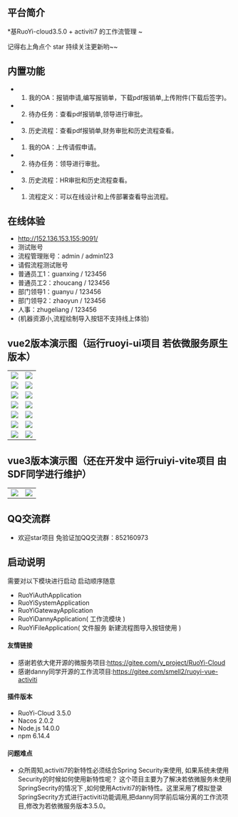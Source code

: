 
## 平台简介
*基RuoYi-cloud3.5.0 + activiti7 的工作流管理 ~

记得右上角点个 star 持续关注更新哟~~
## 内置功能
* 1.  我的OA：报销申请,编写报销单，下载pdf报销单,上传附件(下载后签字)。
* 2.  待办任务：查看pdf报销单,领导进行审批。
* 3.  历史流程：查看pdf报销单,财务审批和历史流程查看。
  
* 1.  我的OA：上传请假申请。
* 2.  待办任务：领导进行审批。
* 3.  历史流程：HR审批和历史流程查看。
  
* 1.  流程定义：可以在线设计和上传部署查看导出流程。
## 在线体验
* http://152.136.153.155:9091/
* 测试账号
* 流程管理账号：admin / admin123
* 请假流程测试账号
* 普通员工1：guanxing / 123456
* 普通员工2：zhoucang / 123456
* 部门领导1：guanyu / 123456
* 部门领导2：zhaoyun / 123456
* 人事：zhugeliang / 123456
* (机器资源小,流程绘制导入按钮不支持线上体验)
## vue2版本演示图（运行ruoyi-ui项目 若依微服务原生版本）
<table>
    <tr>
        <td><img src="https://image-1304556315.cos.ap-beijing.myqcloud.com/baoxiao01.png"/></td>
        <td><img src="https://image-1304556315.cos.ap-beijing.myqcloud.com/baoxiao-02.png"/></td>
    </tr>
    <tr>
        <td><img src="https://image-1304556315.cos.ap-beijing.myqcloud.com/baoxiao03.png"/></td>
        <td><img src="https://image-1304556315.cos.ap-beijing.myqcloud.com/oa_list.png"/></td>
    </tr>
    <tr>
        <td><img src="https://image-1304556315.cos.ap-beijing.myqcloud.com/task_list2.png"/></td>
        <td><img src="https://image-1304556315.cos.ap-beijing.myqcloud.com/task_approvel.png"/></td>
    </tr>
    <tr>
        <td><img src="https://image-1304556315.cos.ap-beijing.myqcloud.com/task_approvel3.png"/></td>
        <td><img src="https://image-1304556315.cos.ap-beijing.myqcloud.com/his_info.png"/></td>
    </tr>
    <tr>
        <td><img src="https://image-1304556315.cos.ap-beijing.myqcloud.com/oa_pic1.png"/></td>
        <td><img src="https://image-1304556315.cos.ap-beijing.myqcloud.com/oa_pic02.png"/></td>
    </tr>
    <tr>
        <td><img src="https://image-1304556315.cos.ap-beijing.myqcloud.com/dingyi-caidan.png"/></td>
        <td><img src="https://image-1304556315.cos.ap-beijing.myqcloud.com/dingyi-shangchuan.png"/></td>
    </tr>
    <tr>
        <td><img src="https://image-1304556315.cos.ap-beijing.myqcloud.com/dingyi-bushu.png"/></td>
        <td><img src="https://image-1304556315.cos.ap-beijing.myqcloud.com/dingyi-huizhi.png"/></td>
    </tr>
</table>

## vue3版本演示图（还在开发中 运行ruiyi-vite项目 由SDF同学进行维护）
<table>
    <tr>
        <td><img src="https://image-1304556315.cos.ap-beijing.myqcloud.com/vue301.png"/></td>
        <td><img src="https://image-1304556315.cos.ap-beijing.myqcloud.com/vue302.png"/></td>
    </tr>
</table>

## QQ交流群
* 欢迎star项目 免验证加QQ交流群：852160973
## 启动说明
需要对以下模块进行启动 启动顺序随意
* RuoYiAuthApplication
* RuoYiSystemApplication
* RuoYiGatewayApplication
* RuoYiDannyApplication( 工作流模块 )
* RuoYiFileApplication( 文件服务 新建流程图导入按钮使用 )
#### 友情链接
* 感谢若依大佬开源的微服务项目:https://gitee.com/y_project/RuoYi-Cloud
* 感谢danny同学开源的工作流项目:https://gitee.com/smell2/ruoyi-vue-activiti
#### 插件版本
* RuoYi-Cloud 3.5.0
* Nacos 2.0.2
* Node.js 14.0.0
* npm 6.14.4
#### 问题难点
* 众所周知,activiti7的新特性必须结合Spring Security来使用, 如果系统未使用Security的时候如何使用新特性呢？
  这个项目主要为了解决若依微服务未使用SpringSecrity的情况下 ,如何使用Activiti7的新特性。这里采用了模拟登录
  SpringSecrity方式进行activiti功能调用,把danny同学前后端分离的工作流项目,修改为若依微服务版本3.5.0。
